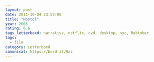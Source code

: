 ```yaml
---
layout: post 
date: 2011-10-04 23:59:00
title: "Hostel"
year: 2005
rating: 0.6
tags_letterboxd: narrative, netflix, dvd, desktop, nyc, Robtober
tags:
  - film
category: Letterboxd
canonical: https://boxd.it/9az
---
```

